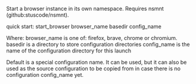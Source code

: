 Start a browser instance in its own namespace.  Requires nsmnt (github:stuscode/nsmnt).


quick start:
start_browser browser_name basedir config_name

Where:
browser_name is one of:  firefox, brave, chrome or chromium.
basedir is a directory to store configuration directories
config_name is the name of the configuration directory for this launch

Default is a special configuration name.  It can be used, but it can also be used as the source configuration to be copied from in case there is no configuration config_name yet.


